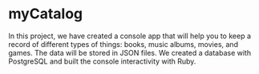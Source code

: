 # myCatalog
In this project, we have created a console app that will help you to keep a record of different types of things: books, music albums, movies, and games. The data will be stored in JSON files. We created a database with PostgreSQL and built the console interactivity with Ruby.  
